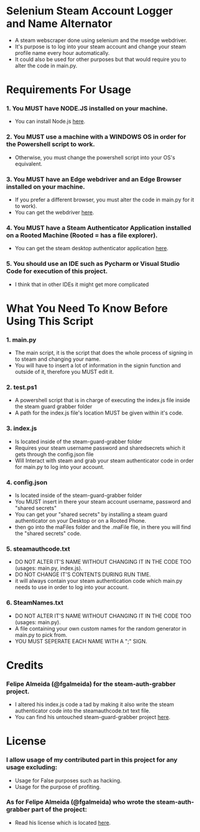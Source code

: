 # Selenium Steam Account Logger and Name Alternator
- A steam webscraper done using selenium and the msedge webdriver. 
- It's purpose is to log into your steam account and change your steam profile name every hour automatically.
- It could also be used for other purposes but that would require you to alter the code in main.py.
# Requirements For Usage
### 1. You MUST have NODE.JS installed on your machine.
- You can install Node.js [here](https://nodejs.org/en/download/).
### 2. You MUST use a machine with a WINDOWS OS in order for the Powershell script to work.
- Otherwise, you must change the powershell script into your OS's equivalent.
### 3. You MUST have an Edge webdriver and an Edge Browser installed on your machine.
- If you prefer a different browser, you must alter the code in main.py for it to work).
- You can get the webdriver [here](https://developer.microsoft.com/en-us/microsoft-edge/tools/webdriver/).
### 4. You MUST have a Steam Authenticator Application installed on a Rooted Machine (Rooted = has a file explorer).
- You can get the steam desktop authenticator application [here](https://github.com/jessecar96/steamdesktopauthenticator).
### 5. You should use an IDE such as Pycharm or Visual Studio Code for execution of this project.
- I think that in other IDEs it might get more complicated
# What You Need To Know Before Using This Script
### 1. main.py
- The main script, it is the script that does the whole process of signing in to steam and changing your name.
- You will have to insert a lot of information in the signin function and outside of  it, therefore you MUST edit it.
### 2. test.ps1
- A powershell script that is in charge of executing the index.js file inside the steam guard grabber folder
- A path for the index.js file's location MUST be given within it's code.
### 3. index.js
- Is located inside of the steam-guard-grabber folder
- Requires your steam username password and sharedsecrets which it gets through the config.json file
- Will Interact with steam and grab your steam authenticator code in order for main.py to log into your account.
### 4. config.json
- Is located inside of the steam-guard-grabber folder
- You MUST insert in there your steam account username, password and "shared secrets"
- You can get your "shared secrets" by installing a steam guard authenticator on your Desktop or on a Rooted Phone.
- then go into the maFiles folder and the .maFile file, in there you will find the "shared secrets" code.
### 5. steamauthcode.txt
- DO NOT ALTER IT'S NAME WITHOUT CHANGING IT IN THE CODE TOO (usages: main.py, index.js).
- DO NOT CHANGE IT'S CONTENTS DURING RUN TIME.
- it will always contain your steam authentication code which main.py needs to use in order to log into your account.
### 6. SteamNames.txt
- DO NOT ALTER IT'S NAME WITHOUT CHANGING IT IN THE CODE TOO (usages: main.py).
- A file containing your own custom names for the random generator in main.py to pick from.
- YOU MUST SEPERATE EACH NAME WITH A ";" SIGN.
# Credits
### Felipe Almeida (@fgalmeida) for the steam-auth-grabber project.
- I altered his index.js code a tad by making it also write the steam authenticator code into the steamauthcode.txt text file.
- You can find his untouched steam-guard-grabber project [here](https://github.com/fgalmeida/steam-guard-grabber).

# License
### I allow usage of my contributed part in this project for any usage excluding:
- Usage for False purposes such as hacking.
- Usage for the purpose of profiting.
### As for Felipe Almeida (@fgalmeida) who wrote the steam-auth-grabber part of the project:
- Read his license which is located [here](https://github.com/fgalmeida/steam-guard-grabber/blob/main/LICENSE).
